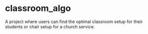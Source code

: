 # classroom_algo
A project where users can find the optimal classroom setup for their students or chair setup for a church service. 
